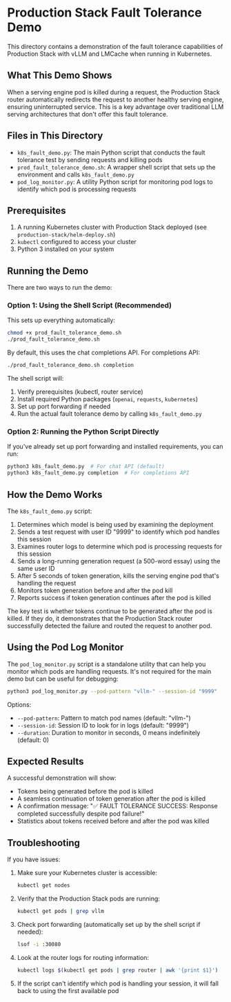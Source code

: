 # Production Stack Fault Tolerance Demo

This directory contains a demonstration of the fault tolerance capabilities of Production Stack with vLLM and LMCache when running in Kubernetes.

## What This Demo Shows

When a serving engine pod is killed during a request, the Production Stack router automatically redirects the request to another healthy serving engine, ensuring uninterrupted service. This is a key advantage over traditional LLM serving architectures that don't offer this fault tolerance.

## Files in This Directory

- `k8s_fault_demo.py`: The main Python script that conducts the fault tolerance test by sending requests and killing pods
- `prod_fault_tolerance_demo.sh`: A wrapper shell script that sets up the environment and calls `k8s_fault_demo.py`
- `pod_log_monitor.py`: A utility Python script for monitoring pod logs to identify which pod is processing requests

## Prerequisites

1. A running Kubernetes cluster with Production Stack deployed (see `production-stack/helm-deploy.sh`)
2. `kubectl` configured to access your cluster
3. Python 3 installed on your system

## Running the Demo

There are two ways to run the demo:

### Option 1: Using the Shell Script (Recommended)

This sets up everything automatically:

```bash
chmod +x prod_fault_tolerance_demo.sh
./prod_fault_tolerance_demo.sh
```

By default, this uses the chat completions API. For completions API:

```bash
./prod_fault_tolerance_demo.sh completion
```

The shell script will:
1. Verify prerequisites (kubectl, router service)
2. Install required Python packages (`openai`, `requests`, `kubernetes`)
3. Set up port forwarding if needed
4. Run the actual fault tolerance demo by calling `k8s_fault_demo.py`

### Option 2: Running the Python Script Directly

If you've already set up port forwarding and installed requirements, you can run:

```bash
python3 k8s_fault_demo.py  # For chat API (default)
python3 k8s_fault_demo.py completion  # For completions API
```

## How the Demo Works

The `k8s_fault_demo.py` script:

1. Determines which model is being used by examining the deployment
2. Sends a test request with user ID "9999" to identify which pod handles this session
3. Examines router logs to determine which pod is processing requests for this session
4. Sends a long-running generation request (a 500-word essay) using the same user ID
5. After 5 seconds of token generation, kills the serving engine pod that's handling the request
6. Monitors token generation before and after the pod kill
7. Reports success if token generation continues after the pod is killed

The key test is whether tokens continue to be generated after the pod is killed. If they do, it demonstrates that the Production Stack router successfully detected the failure and routed the request to another pod.

## Using the Pod Log Monitor

The `pod_log_monitor.py` script is a standalone utility that can help you monitor which pods are handling requests. It's not required for the main demo but can be useful for debugging:

```bash
python3 pod_log_monitor.py --pod-pattern "vllm-" --session-id "9999"
```

Options:
- `--pod-pattern`: Pattern to match pod names (default: "vllm-")
- `--session-id`: Session ID to look for in logs (default: "9999")
- `--duration`: Duration to monitor in seconds, 0 means indefinitely (default: 0)

## Expected Results

A successful demonstration will show:
- Tokens being generated before the pod is killed
- A seamless continuation of token generation after the pod is killed
- A confirmation message: "✅ FAULT TOLERANCE SUCCESS: Response completed successfully despite pod failure!"
- Statistics about tokens received before and after the pod was killed

## Troubleshooting

If you have issues:

1. Make sure your Kubernetes cluster is accessible:
   ```bash
   kubectl get nodes
   ```

2. Verify that the Production Stack pods are running:
   ```bash
   kubectl get pods | grep vllm
   ```

3. Check port forwarding (automatically set up by the shell script if needed):
   ```bash
   lsof -i :30080
   ```

4. Look at the router logs for routing information:
   ```bash
   kubectl logs $(kubectl get pods | grep router | awk '{print $1}')
   ```

5. If the script can't identify which pod is handling your session, it will fall back to using the first available pod